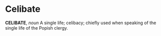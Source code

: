# Celibate

**CELIBATE**, _noun_ A single life; celibacy; chiefly used when speaking of the single life of the Popish clergy.